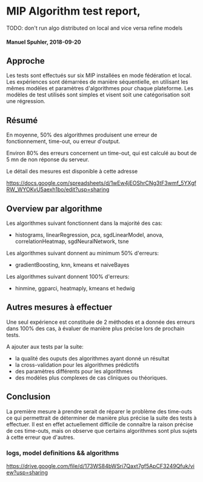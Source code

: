 # MIP Algorithm test report,


TODO: 
don't run algo distributed on local and vice versa
refine models

#### Manuel Spuhler, 2018-09-20

## Approche
Les tests sont effectués sur six MIP installées en mode fédération et local. 
Les expériences sont démarrées de manière séquentielle, en utilisant les mêmes modèles et paramètres d'algorithmes pour chaque plateforme. Les modèles de test utilisés sont simples et visent soit une catégorisation soit une régression.

## Résumé

En moyenne, 50% des algorithmes produisent une erreur de fonctionnement, time-out, ou erreur d'output.

Environ 80% des erreurs concernent un time-out, qui est calculé au bout de 5 mn de non réponse du serveur.

Le détail des mesures est disponible à cette adresse

https://docs.google.com/spreadsheets/d/1wEw4jEOShrCNg3tF3wmf_5YXgfRW_WYOKvU5aexh1bo/edit?usp=sharing

## Overview par algorithme

Les algorithmes suivant fonctionnent dans la majorité des cas:

- histograms, linearRegression, pca, sgdLinearModel, anova, correlationHeatmap, sgdNeuralNetwork, tsne

Les algorithmes suivant donnent au minimum 50% d'erreurs:

- gradientBoosting, knn, kmeans et naiveBayes

Les algorithmes suivant donnent 100% d'erreurs:

- hinmine, ggparci, heatmaply, kmeans et hedwig

## Autres mesures à effectuer

Une seul expérience est constituée de 2 méthodes et a donnée des erreurs dans 100% des cas, à évaluer de manière plus précise lors de prochain tests.

A ajouter aux tests par la suite:

- la qualité des ouputs des algorithmes ayant donné un résultat
- la cross-validation pour les algorithmes prédictifs
- des paramètres différents pour les algorithmes
- des modèles plus complexes de cas cliniques ou théoriques.

## Conclusion

La première mesure à prendre serait de réparer le problème des time-outs ce qui permettrait de déterminer de manière plus précise la suite des tests à effectuer. Il est en effet actuellement difficile de connaître la raison précise de ces time-outs, mais on observe que certains algorithmes sont plus sujets à cette erreur que d'autres.


### logs, model definitions && algorithms
https://drive.google.com/file/d/173WS84bWSri7Qaxt7gf5ApCF3249Qfuk/view?usp=sharing



